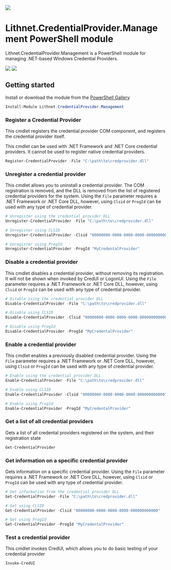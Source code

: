![](https://github.com/lithnet/miis-powershell/wiki/images/logo-ex-small.png)

# Lithnet.CredentialProvider.Management PowerShell module
Lithnet.CredentialProvider.Management is a PowerShell module for managing .NET-based Windows Credential Providers.

![](https://img.shields.io/powershellgallery/v/Lithnet.CredentialProvider.Management)
![](https://img.shields.io/powershellgallery/dt/Lithnet.CredentialProvider.Management)

## Getting started

Install or download the module from the [PowerShell Gallery](https://www.powershellgallery.com/packages/Lithnet.CredentialProvider.Management)

```powershell
Install-Module Lithnet.CredentialProvider.Management
```

### Register a Credential Provider
This cmdlet registers the credential provider COM component, and registers the credential provider itself.

This cmdlet can be used with .NET Framework and .NET Core credential providers. It cannot be used to register native credential providers.

```powershell
Register-CredentialProvider -File "C:\path\to\credprovider.dll"
```

### Unregister a credential provider
This cmdlet allows you to uninstall a credential provider. The COM registration is removed, and the DLL is removed from the list of registered credential providers for the system. Using the `File` parameter requires a .NET Framework or .NET Core DLL, however, using `Clsid` or `ProgId` can be used with any type of credential provider.

```powershell
# Unregister using the credential provider DLL
Unregister-CredentialProvider -File "C:\path\to\credprovider.dll"

# Unregister using CLSID
Unregister-CredentialProvider -Clsid "00000000-0000-0000-0000-000000000000"

# Unregister using ProgId
Unregister-CredentialProvider -ProgId "MyCredentalProvider"
```

### Disable a credential provider
This cmdlet disables a credential provider, without removing its registration. It will not be shown when invoked by CredUI or LogonUI. Using the `File` parameter requires a .NET Framework or .NET Core DLL, however, using `Clsid` or `ProgId` can be used with any type of credential provider.

```powershell
# Disable using the credential provider DLL
Disable-CredentialProvider -File "C:\path\to\credprovider.dll"

# Disable using CLSID
Disable-CredentialProvider -Clsid "00000000-0000-0000-0000-000000000000"

# Disable using ProgId
Disable-CredentialProvider -ProgId "MyCredentalProvider"
```

### Enable a credential provider
This cmdlet enables a previously disabled credential provider. Using the `File` parameter requires a .NET Framework or .NET Core DLL, however, using `Clsid` or `ProgId` can be used with any type of credential provider.

```powershell
# Enable using the credential provider DLL
Enable-CredentialProvider -File "C:\path\to\credprovider.dll"

# Enable using CLSID
Enable-CredentialProvider -Clsid "00000000-0000-0000-0000-000000000000"

# Enable using ProgId
Enable-CredentialProvider -ProgId "MyCredentalProvider"
```

### Get a list of all credential providers
Gets a list of all credental providers registered on the system, and their registration state
```powershell
Get-CredentialProvider
```

### Get information on a specific credential provider
Gets information on a specific credential provider. Using the `File` parameter requires a .NET Framework or .NET Core DLL, however, using `Clsid` or `ProgId` can be used with any type of credential provider.
```powershell
# Get information from the credential provider DLL
Get-CredentialProvider -File "C:\path\to\credprovider.dll"

# Get using CLSID
Get-CredentialProvider -Clsid "00000000-0000-0000-0000-000000000000"

# Get using ProgId
Get-CredentialProvider -ProgId "MyCredentalProvider"
```

### Test a credential provider
This cmdlet invokes CredUI, which allows you to do basic testing of your credential provider
```powershell
Invoke-CredUI
```
